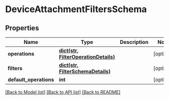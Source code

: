 # DeviceAttachmentFiltersSchema

## Properties
Name | Type | Description | Notes
------------ | ------------- | ------------- | -------------
**operations** | [**dict(str, FilterOperationDetails)**](FilterOperationDetails.md) |  | [optional] 
**filters** | [**dict(str, FilterSchemaDetails)**](FilterSchemaDetails.md) |  | [optional] 
**default_operations** | **int** |  | [optional] 

[[Back to Model list]](../README.md#documentation-for-models) [[Back to API list]](../README.md#documentation-for-api-endpoints) [[Back to README]](../README.md)

